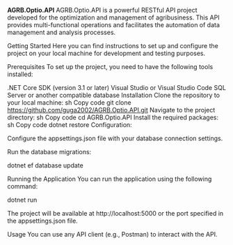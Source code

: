 **AGRB.Optio.API**
AGRB.Optio.API is a powerful RESTful API project developed for the optimization and management of agribusiness. This API provides multi-functional operations and facilitates the automation of data management and analysis processes.

Getting Started
Here you can find instructions to set up and configure the project on your local machine for development and testing purposes.

Prerequisites
To set up the project, you need to have the following tools installed:

.NET Core SDK (version 3.1 or later)
Visual Studio or Visual Studio Code
SQL Server or another compatible database
Installation
Clone the repository to your local machine:
sh
Copy code
git clone https://github.com/guga2002/AGRB.Optio.API.git
Navigate to the project directory:
sh
Copy code
cd AGRB.Optio.API
Install the required packages:
sh
Copy code
dotnet restore
Configuration:

Configure the appsettings.json file with your database connection settings.

Run the database migrations:

dotnet ef database update

Running the Application
You can run the application using the following command:

dotnet run

The project will be available at http://localhost:5000 or the port specified in the appsettings.json file.

Usage
You can use any API client (e.g., Postman) to interact with the API.
